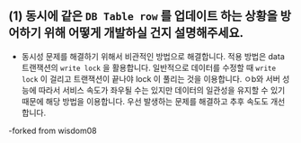 ## (1) 동시에 같은 `DB Table row` 를 업데이트 하는 상황을 방어하기 위해 어떻게 개발하실 건지 설명해주세요.
- 동시성 문제를 해결하기 위해서 비관적인 방법으로 해결합니다. 적용 방법은 data 트랜잭션의 `write lock` 을 활용합니다. 일반적으로 데이터를 수정할 때 `write lock` 이 걸리고 트랜잭션이 끝나야 lock 이 풀리는 것을 이용합니다. ㅇb와 서버 성능에 따라서 서비스 속도가 좌우될 수는 있지만 데이터의 일관성을 유지할 수 있기 때문에 해당 방법을 이용합니다. 우선 발생하는 문제를 해결하고 추후 속도도 개선합니다. 

-forked from wisdom08
